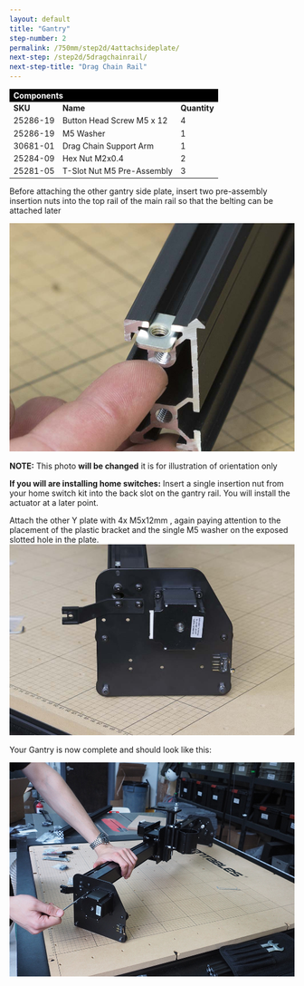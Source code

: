 ```yaml
---
layout: default
title: "Gantry"
step-number: 2
permalink: /750mm/step2d/4attachsideplate/
next-step: /step2d/5dragchainrail/
next-step-title: "Drag Chain Rail"
---
```


<table>
<tr><td style="color:#fff;background: #000;" colspan="3"><b>Components</b></td></tr>
	<tr>
		<td><b>SKU</b></td>
		<td><b>Name</b></td>
		<td><b>Quantity</b></td>
	</tr>
<tr>
<td>25286-19</td>
<td>Button Head Screw M5 x 12</td>
<td>4</td>
</tr>
<tr>
<td>25286-19</td>
<td>M5 Washer</td>
<td>1</td>
</tr>
<tr>
<td>30681-01</td>
<td>Drag Chain Support Arm</td>
<td>1</td>
</tr>
<tr>
<td>25284-09</td>
<td>Hex Nut M2x0.4</td>
<td>2</td>
</tr>
<tr>
<td>25281-05</td>
<td>T-Slot Nut M5 Pre-Assembly</td>
<td>3</td>
</tr>

</table>

Before attaching the other gantry side plate, insert two pre-assembly insertion nuts into the top rail of the main rail so that the belting can be attached later


<img src="../../step2/photo/jpfs_DSC2778.jpg">

**NOTE:** This photo **will be changed** it is for illustration of orientation only

**If you will are installing home switches:** Insert a single insertion nut from your home switch kit into the back slot on the gantry rail. You will install the actuator at a later point.

Attach the other Y plate with 4x M5x12mm , again paying attention to the placement of the plastic bracket and the single M5 washer on the exposed slotted hole in the plate.
<img src="../../step2/photo/jpfs_DSC2765.jpg">

Your Gantry is now complete and should look like this:

<img src="../../step2/photo/P4210450jpg14.jpg">
